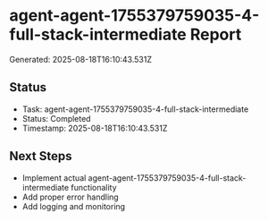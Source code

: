# agent-agent-1755379759035-4-full-stack-intermediate Report

Generated: 2025-08-18T16:10:43.531Z

## Status
- Task: agent-agent-1755379759035-4-full-stack-intermediate
- Status: Completed
- Timestamp: 2025-08-18T16:10:43.531Z

## Next Steps
- Implement actual agent-agent-1755379759035-4-full-stack-intermediate functionality
- Add proper error handling
- Add logging and monitoring
